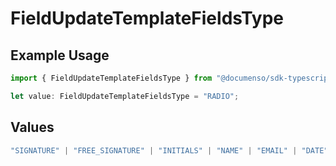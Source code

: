 # FieldUpdateTemplateFieldsType

## Example Usage

```typescript
import { FieldUpdateTemplateFieldsType } from "@documenso/sdk-typescript/models/operations";

let value: FieldUpdateTemplateFieldsType = "RADIO";
```

## Values

```typescript
"SIGNATURE" | "FREE_SIGNATURE" | "INITIALS" | "NAME" | "EMAIL" | "DATE" | "TEXT" | "NUMBER" | "RADIO" | "CHECKBOX" | "DROPDOWN"
```